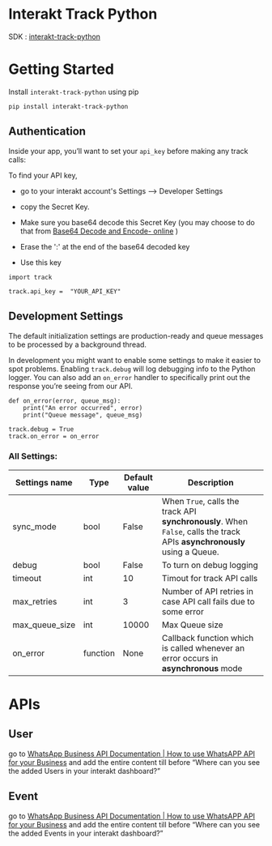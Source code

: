 # Interakt Track Python
SDK : [interakt-track-python](https://pypi.org/project/interakt-track-python/)

# Getting Started

Install `interakt-track-python` using pip

    pip install interakt-track-python

## Authentication
Inside your app, you’ll want to set your `api_key` before making any track calls:

To find your API key,

- go to your interakt account's Settings --> Developer Settings

- copy the Secret Key.

- Make sure you base64 decode this Secret Key (you may choose to do that from [Base64 Decode and Encode- online](https://www.base64decode.org/) )

- Erase the ':' at the end of the base64 decoded key

- Use this key

```
import track

track.api_key =  "YOUR_API_KEY"
```


## Development Settings

The default initialization settings are production-ready and queue messages to be processed by a background thread.

In development you might want to enable some settings to make it easier to spot problems. Enabling `track.debug` will log debugging info to the Python logger. You can also add an `on_error` handler to specifically print out the response you’re seeing from our API.
```
def on_error(error, queue_msg):
    print("An error occurred", error)
    print("Queue message", queue_msg)

track.debug = True
track.on_error = on_error
```
### All Settings:
|Settings name|Type|Default value|Description|
|--|--|--|--|
|sync_mode|bool|False|When `True`, calls the track API **synchronously**. When `False`, calls the track APIs **asynchronously** using a Queue.|
|debug|bool|False|To turn on debug logging|
|timeout|int|10|Timout for track API calls|
|max_retries|int|3|Number of API retries in case API call fails due to some error|
|max_queue_size|int|10000|Max Queue size|
|on_error|function|None|Callback function which is called whenever an error occurs in **asynchronous** mode


# APIs
## User
go to [WhatsApp Business API Documentation  | How to use WhatsAPP API for your Business](https://www.interakt.ai/resource-center/api-doc#User-Track-API)  and add the entire content till before “Where can you see the added Users in your interakt dashboard?”




## Event
go to [WhatsApp Business API Documentation  | How to use WhatsAPP API for your Business](https://www.interakt.ai/resource-center/api-doc#Event-Track-API)   and add the entire content till before “Where can you see the added Events in your interakt dashboard?”
